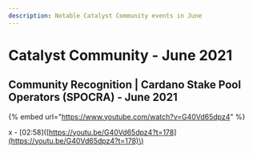 ```yaml
---
description: Notable Catalyst Community events in June
---
```


# Catalyst Community - June 2021

## Community Recognition \| Cardano Stake Pool Operators \(SPOCRA\) -  June 2021

{% embed url="https://www.youtube.com/watch?v=G40Vd65dpz4" %}

x - \[02:58\]\([https://youtu.be/G40Vd65dpz4?t=178](https://youtu.be/G40Vd65dpz4?t=178)\)



